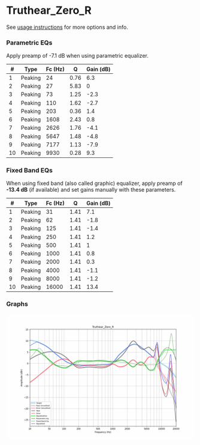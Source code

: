 # Truthear_Zero_R
See [usage instructions](https://github.com/jaakkopasanen/AutoEq#usage) for more options and info.

### Parametric EQs
Apply preamp of -7.1 dB when using parametric equalizer.

|   # | Type    |   Fc (Hz) |    Q |   Gain (dB) |
|-----|---------|-----------|------|-------------|
|   1 | Peaking |        24 | 0.76 |         6.3 |
|   2 | Peaking |        27 | 5.83 |         0   |
|   3 | Peaking |        73 | 1.25 |        -2.3 |
|   4 | Peaking |       110 | 1.62 |        -2.7 |
|   5 | Peaking |       203 | 0.36 |         1.4 |
|   6 | Peaking |      1608 | 2.43 |         0.8 |
|   7 | Peaking |      2626 | 1.76 |        -4.1 |
|   8 | Peaking |      5647 | 1.48 |        -4.8 |
|   9 | Peaking |      7177 | 1.13 |        -7.9 |
|  10 | Peaking |      9930 | 0.28 |         9.3 |

### Fixed Band EQs
When using fixed band (also called graphic) equalizer, apply preamp of **-13.4 dB** (if available) and set gains manually with these parameters.

|   # | Type    |   Fc (Hz) |    Q |   Gain (dB) |
|-----|---------|-----------|------|-------------|
|   1 | Peaking |        31 | 1.41 |         7.1 |
|   2 | Peaking |        62 | 1.41 |        -1.8 |
|   3 | Peaking |       125 | 1.41 |        -1.4 |
|   4 | Peaking |       250 | 1.41 |         1.2 |
|   5 | Peaking |       500 | 1.41 |         1   |
|   6 | Peaking |      1000 | 1.41 |         0.8 |
|   7 | Peaking |      2000 | 1.41 |         0.3 |
|   8 | Peaking |      4000 | 1.41 |        -1.1 |
|   9 | Peaking |      8000 | 1.41 |        -1.2 |
|  10 | Peaking |     16000 | 1.41 |        13.4 |

### Graphs
![](./Truthear_Zero_R.png)
